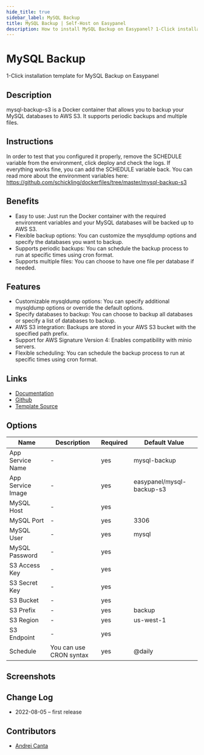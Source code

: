 ```yaml
---
hide_title: true
sidebar_label: MySQL Backup
title: MySQL Backup | Self-Host on Easypanel
description: How to install MySQL Backup on Easypanel? 1-Click installation template for MySQL Backup on Easypanel
---
```


<!-- generated -->

# MySQL Backup

1-Click installation template for MySQL Backup on Easypanel

## Description

mysql-backup-s3 is a Docker container that allows you to backup your MySQL databases to AWS S3. It supports periodic backups and multiple files.

## Instructions

In order to test that you configured it properly, remove the SCHEDULE variable from the environment, click deploy and check the logs. If everything works fine, you can add the SCHEDULE variable back. You can read more about the environment variables here: https://github.com/schickling/dockerfiles/tree/master/mysql-backup-s3

## Benefits

- Easy to use: Just run the Docker container with the required environment variables and your MySQL databases will be backed up to AWS S3.
- Flexible backup options: You can customize the mysqldump options and specify the databases you want to backup.
- Supports periodic backups: You can schedule the backup process to run at specific times using cron format.
- Supports multiple files: You can choose to have one file per database if needed.

## Features

- Customizable mysqldump options: You can specify additional mysqldump options or override the default options.
- Specify databases to backup: You can choose to backup all databases or specify a list of databases to backup.
- AWS S3 integration: Backups are stored in your AWS S3 bucket with the specified path prefix.
- Support for AWS Signature Version 4: Enables compatibility with minio servers.
- Flexible scheduling: You can schedule the backup process to run at specific times using cron format.

## Links

- [Documentation](https://github.com/schickling/dockerfiles/tree/master/mysql-backup-s3)
- [Github](https://github.com/schickling/dockerfiles/tree/master/mysql-backup-s3)
- [Template Source](https://github.com/easypanel-io/templates/tree/main/templates/mysql-backup)

## Options

Name | Description | Required | Default Value
-|-|-|-
App Service Name | - | yes | mysql-backup
App Service Image | - | yes | easypanel/mysql-backup-s3
MySQL Host | - | yes | 
MySQL Port | - | yes | 3306
MySQL User | - | yes | mysql
MySQL Password | - | yes | 
S3 Access Key | - | yes | 
S3 Secret Key | - | yes | 
S3 Bucket | - | yes | 
S3 Prefix | - | yes | backup
S3 Region | - | yes | us-west-1
S3 Endpoint | - | yes | 
Schedule | You can use CRON syntax | yes | @daily

## Screenshots


## Change Log

- 2022-08-05 – first release

## Contributors

- [Andrei Canta](https://github.com/deiucanta)
